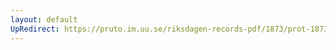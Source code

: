 ```yaml
---
layout: default
UpRedirect: https://pruto.im.uu.se/riksdagen-records-pdf/1873/prot-1873--fk--125/prot-1873--fk--125_027.pdf
---
```

